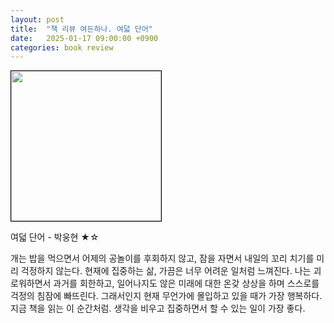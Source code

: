 ```yaml
---
layout: post
title:  "책 리뷰 여든하나. 여덟 단어"
date:   2025-01-17 09:00:00 +0900
categories: book review
---
```

<img width=240px style="border:1px solid black;" src="https://shopping-phinf.pstatic.net/main_4042529/40425298619.20230919131918.jpg?type=w300">  
  
여덟 단어 - 박웅현 ★☆  
  
개는 밥을 먹으면서 어제의 공놀이를 후회하지 않고, 잠을 자면서 내일의 꼬리 치기를 미리 걱정하지 않는다. 현재에 집중하는 삶, 가끔은 너무 어려운 일처럼 느껴진다. 나는 괴로워하면서 과거를 회한하고, 일어나지도 않은 미래에 대한 온갖 상상을 하며 스스로를 걱정의 침잠에 빠뜨린다. 그래서인지 현재 무언가에 몰입하고 있을 때가 가장 행복하다. 지금 책을 읽는 이 순간처럼. 생각을 비우고 집중하면서 할 수 있는 일이 가장 좋다.    
